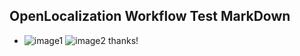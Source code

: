 ## OpenLocalization Workflow Test MarkDown
* ![image1](.\c6e965cc-c3a7-4c2c-b4aa-547e42dcb99b.png)   ![image2](.\c16021fe-054c-438d-b5ff-f41b6821694e.png) 
thanks!